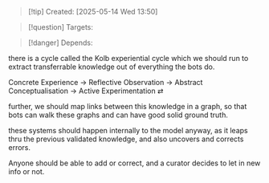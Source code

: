 
>[!tip] Created: [2025-05-14 Wed 13:50]

>[!question] Targets: 

>[!danger] Depends: 

there is a cycle called the Kolb experiential cycle which we should run to extract transferrable knowledge out of everything the bots do.

Concrete Experience → Reflective Observation → Abstract Conceptualisation → Active Experimentation ⇄

further, we should map links between this knowledge in a graph, so that bots can walk these graphs and can have good solid ground truth.

these systems should happen internally to the model anyway, as it leaps thru the previous validated knowledge, and also uncovers and corrects errors.

Anyone should be able to add or correct, and a curator decides to let in new info or not.